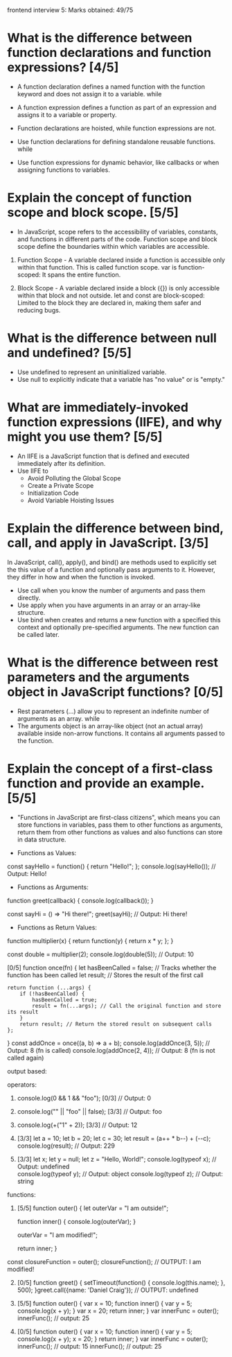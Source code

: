 frontend interview 5: 
Marks obtained: 49/75 

# What is the difference between function declarations and function expressions? [4/5]

- A function declaration defines a named function with the function keyword and does not assign it to a variable. 
          while
- A function expression defines a function as part of an expression and assigns it to a variable or property.

- Function declarations are hoisted, while function expressions are not.
- Use function declarations for defining standalone reusable functions.
            while
- Use function expressions for dynamic behavior, like callbacks or when assigning functions to variables.

# Explain the concept of function scope and block scope. [5/5]

- In JavaScript, scope refers to the accessibility of variables, constants, and functions in different parts of the code. Function scope and block scope define the boundaries within which variables are accessible.

1. Function Scope - A variable declared inside a function is accessible only within that function. This is called function scope. var is function-scoped: It spans the entire function.

2. Block Scope - A variable declared inside a block ({}) is only accessible within that block and not outside. let and const are block-scoped: Limited to the block they are declared in, making them safer and reducing bugs.

# What is the difference between null and undefined? [5/5]

- Use undefined to represent an uninitialized variable.
- Use null to explicitly indicate that a variable has "no value" or is "empty."

# What are immediately-invoked function expressions (IIFE), and why might you use them? [5/5]

- An IIFE is a JavaScript function that is defined and executed immediately after its definition.
- Use IIFE to 
  - Avoid Polluting the Global Scope
  - Create a Private Scope
  - Initialization Code
  - Avoid Variable Hoisting Issues

# Explain the difference between bind, call, and apply in JavaScript. [3/5]

In JavaScript, call(), apply(), and bind() are methods used to explicitly set the this value of a function and optionally pass arguments to it. However, they differ in how and when the function is invoked.
- Use call when you know the number of arguments and pass them directly.
- Use apply when you have arguments in an array or an array-like structure.
- Use bind when creates and returns a new function with a specified this context and optionally pre-specified arguments. The new function can be called later.

# What is the difference between rest parameters and the arguments object in JavaScript functions? [0/5]

- Rest parameters (...) allow you to represent an indefinite number of arguments as an array.
             while
- The arguments object is an array-like object (not an actual array) available inside non-arrow functions. It contains all arguments passed to the function.  

# Explain the concept of a first-class function and provide an example. [5/5]

- "Functions in JavaScript are first-class citizens", which means you can store functions in variables, pass them to other functions as arguments, return them from other functions as values and also functions can store in data structure.

- Functions as Values:

const sayHello = function() {
  return "Hello!";
};
console.log(sayHello()); // Output: Hello!

- Functions as Arguments:

function greet(callback) {
  console.log(callback());
}

const sayHi = () => "Hi there!";
greet(sayHi); // Output: Hi there!

- Functions as Return Values:

function multiplier(x) {
  return function(y) {
    return x * y;
  };
}

const double = multiplier(2);
console.log(double(5)); // Output: 10

[0/5]
function once(fn) {
    let hasBeenCalled = false; // Tracks whether the function has been called
    let result; // Stores the result of the first call

    return function (...args) {
        if (!hasBeenCalled) {
            hasBeenCalled = true;
            result = fn(...args); // Call the original function and store its result
        }
        return result; // Return the stored result on subsequent calls
    };
}
const addOnce = once((a, b) => a + b);
console.log(addOnce(3, 5)); // Output: 8 (fn is called)
console.log(addOnce(2, 4)); // Output: 8 (fn is not called again)

output based:

operators:
1. console.log(0 && 1 && "foo"); [0/3]   // Output: 0
2. console.log("" || "foo" || false); [3/3]    // Output: foo
3. console.log(+("1" + 2)); [3/3]    // Output: 12

4. [3/3]
let a = 10;
let b = 20;
let c = 30;
let result = (a++ * b--) + (--c);
console.log(result);  // Output: 229

5. [3/3]
let x;
let y = null;
let z = "Hello, World!";
console.log(typeof x);   // Output: undefined  
console.log(typeof y);   // Output: object
console.log(typeof z);   // Output: string

functions:
1. [5/5]
function outer() {
    let outerVar = "I am outside!";

    function inner() {
        console.log(outerVar);
    }

    outerVar = "I am modified!";

    return inner;
}

const closureFunction = outer();
closureFunction();  // OUTPUT: I am modified!

2. [0/5]
function greet() {
  setTimeout(function() {
    console.log(this.name);
  }, 500);
}greet.call({name: 'Daniel Craig'});   // OUTPUT: undefined

3. [5/5]
function outer() {
var x = 10;
function inner() {
var y = 5;
console.log(x + y);
}
var x = 20;
return inner;
}
var innerFunc = outer();
innerFunc();   // output: 25

4. [0/5]
function outer() {
var x = 10;
function inner() {
var y = 5;
console.log(x + y);
x = 20;
}
return inner;
}
var innerFunc = outer();
innerFunc();     // output: 15
innerFunc();     // output: 25
